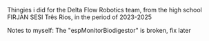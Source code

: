 Thingies i did for the Delta Flow Robotics team, from the high school FIRJAN SESI Três Rios, in the period of 2023-2025

Notes to myself:
The "espMonitorBiodigestor" is broken, fix later
